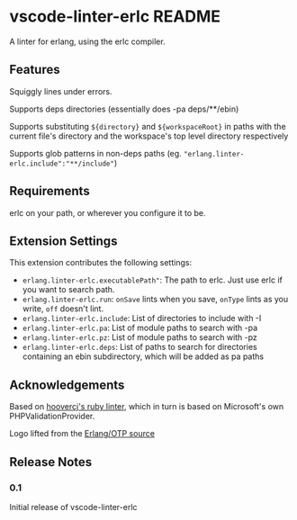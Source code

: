# vscode-linter-erlc README

A linter for erlang, using the erlc compiler.

## Features

Squiggly lines under errors.

Supports deps directories (essentially does -pa deps/**/ebin)

Supports substituting `${directory}` and `${workspaceRoot}` in paths with the current file's directory and the workspace's top level directory respectively

Supports glob patterns in non-deps paths (eg. `"erlang.linter-erlc.include":"**/include"`)

## Requirements

erlc on your path, or wherever you configure it to be.

## Extension Settings

This extension contributes the following settings:

* `erlang.linter-erlc.executablePath"`: The path to erlc. Just use erlc if you want to search path.
* `erlang.linter-erlc.run`: `onSave` lints when you save, `onType` lints as you write, `off` doesn't lint.
* `erlang.linter-erlc.include`: List of directories to include with -I
* `erlang.linter-erlc.pa`: List of module paths to search with -pa
* `erlang.linter-erlc.pz`: List of module paths to search with -pz
* `erlang.linter-erlc.deps`: List of paths to search for directories containing an ebin subdirectory, which will be added as pa paths

## Acknowledgements

Based on [hoovercj's ruby linter](https://github.com/hoovercj/vscode-ruby-linter), which in turn is based on Microsoft's own PHPValidationProvider.

Logo lifted from the [Erlang/OTP source](https://github.com/erlang/otp)

## Release Notes

### 0.1

Initial release of vscode-linter-erlc

